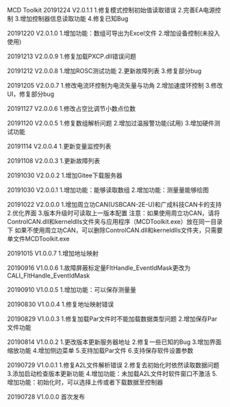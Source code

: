 MCD Toolkit
20191224 V2.0.1.1
1.修复模式控制初始值读取错误
2.完善EA电源控制
3.增加控制器信息读取功能
4.修复已知Bug

20191220 V2.0.1.0
1.增加功能：数组可导出为Excel文件
2.增加设备控制(未投入使用)

20191213 V2.0.0.9
1.修复加载PXCP.dll错误问题

20191212 V2.0.0.8
1.增加ROSC测试功能
2.更新故障列表
3.修复部分bug

20191205 V2.0.0.7
1.修改电流环控制为电流矢量与功角
2.增加速度环控制
3.修改UI，修复部分bug

20191127 V2.0.0.6
1.修改占空比调节小数点位数

20191120 V2.0.0.5
1.修复数组解析问题
2.增加过温报警功能(试用)
3.增加硬件测试功能

20191114 V2.0.0.4
1.更新变量监控列表

20191108 V2.0.0.3
1.更新故障列表

20191030 V2.0.0.2
1.增加Gitee下载服务器

20191030 V2.0.0.1
1.增加功能：能够读取数组
2.增加功能：测量量能够绘图

20191022 V2.0.0.0
1.增加周立功CAN(USBCAN-2E-U)和广成科技CAN卡的支持
2.优化界面
3.版本升级时可读取上一版本配置
注意：如果使用周立功CAN，请将ControlCAN.dll和kerneldlls文件夹与应用程序（MCDToolkit.exe）放在同一目录下
	  如果不使用周立功CAN，可以删除ControlCAN.dll和kerneldlls文件夹，只需要单文件MCDToolkit.exe

20191015 V1.0.0.7
1.增加地址映射

20190916 V1.0.0.6
1.故障屏蔽标定量FltHandle_EventIdMask更改为CALI_FltHandle_EventIdMask

20190910 V1.0.0.5
1.增加功能：可以保存测量量

20190830 V1.0.0.4
1.修复地址映射错误

20190829 V1.0.0.3
1.修复加载Par文件时不能加载数据类型问题
2.增加保存Par文件功能

20190814 V1.0.0.2
1.更改版本更新服务器地址
2.修复一些已知的Bug
3.增加界面缩放功能
4.增加侧边菜单
5.支持加载Par文件
6.支持保存软件设置参数

20190729 V1.0.0.1
1.修复A2L文件解析错误
2.修复去初始化时依然读取数据问题
3.添加启动检查版本更新功能
4.增加功能：未加载A2L文件时软件窗口不激活
5.增加功能：初始化时，可以选择上传或者下载数据至控制器

20190728 V1.0.0.0
首次发布